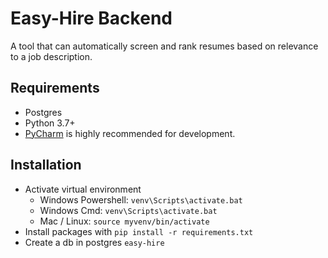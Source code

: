 # Easy-Hire Backend
A tool that can automatically screen and rank resumes based on relevance to a job description.

## Requirements
- Postgres
- Python 3.7+
- [PyCharm](https://www.jetbrains.com/pycharm/download) is highly recommended for development. 

## Installation
- Activate virtual environment
  - Windows Powershell: `venv\Scripts\activate.bat`
  - Windows Cmd: `venv\Scripts\activate.bat`
  - Mac / Linux: `source myvenv/bin/activate`
- Install packages with `pip install -r requirements.txt`
- Create a db in postgres `easy-hire`

